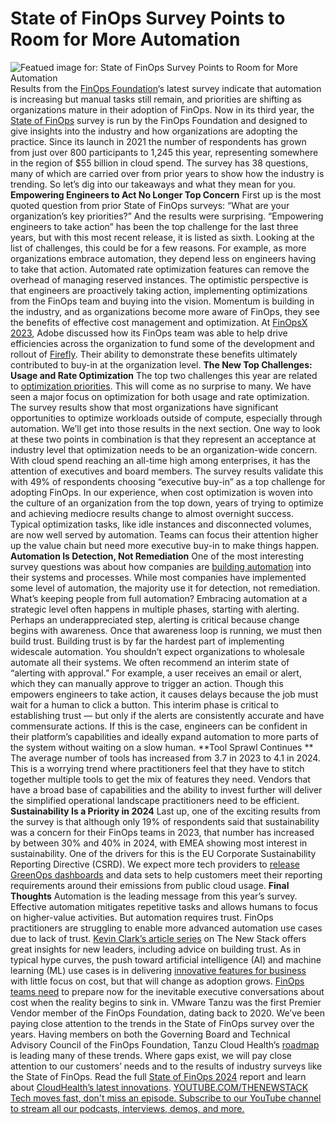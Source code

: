# State of FinOps Survey Points to Room for More Automation
![Featued image for: State of FinOps Survey Points to Room for More Automation](https://cdn.thenewstack.io/media/2024/02/5a62ea41-automation-1024x576.jpg)
Results from the
[FinOps Foundation](https://www.finops.org/)‘s latest survey indicate that automation is increasing but manual tasks still remain, and priorities are shifting as organizations mature in their adoption of FinOps.
Now in its third year, the
[State of FinOps](https://www.finops.org/insights/key-priorities-shift-in-2024/) survey is run by the FinOps Foundation and designed to give insights into the industry and how organizations are adopting the practice. Since its launch in 2021 the number of respondents has grown from just over 800 participants to 1,245 this year, representing somewhere in the region of $55 billion in cloud spend. The survey has 38 questions, many of which are carried over from prior years to show how the industry is trending. So let’s dig into our takeaways and what they mean for you.
**Empowering Engineers to Act No Longer Top Concern**
First up is the most quoted question from prior State of FinOps surveys: “What are your organization’s key priorities?” And the results were surprising.
“Empowering engineers to take action” has been the top challenge for the last three years, but with this most recent release, it is listed as sixth. Looking at the list of challenges, this could be for a few reasons.
For example, as more organizations embrace automation, they depend less on engineers having to take that action. Automated rate optimization features can remove the overhead of managing reserved instances. The optimistic perspective is that engineers are proactively taking action, implementing optimizations from the FinOps team and buying into the vision.
Momentum is building in the industry, and as organizations become more aware of FinOps, they see the benefits of effective cost management and optimization. At
[FinOpsX 2023](https://youtu.be/YQjzt_Ep4PE?si=1PA-v2TvWvehB8NI&t=1398), Adobe discussed how its FinOps team was able to help drive efficiencies across the organization to fund some of the development and rollout of [Firefly](https://thenewstack.io/how-saas-companies-can-monetize-generative-ai/). Their ability to demonstrate these benefits ultimately contributed to buy-in at the organization level.
**The New Top Challenges: Usage and Rate Optimization**
The top two challenges this year are related to
[optimization priorities](https://thenewstack.io/cloud-architects-edge-multicloud-and-workload-portability-not-top-priorities/). This will come as no surprise to many. We have seen a major focus on optimization for both usage and rate optimization. The survey results show that most organizations have significant opportunities to optimize workloads outside of compute, especially through automation. We’ll get into those results in the next section.
One way to look at these two points in combination is that they represent an acceptance at industry level that optimization needs to be an organization-wide concern. With cloud spend reaching an all-time high among enterprises, it has the attention of executives and board members. The survey results validate this with 49% of respondents choosing “executive buy-in” as a top challenge for adopting FinOps.
In our experience, when cost optimization is woven into the culture of an organization from the top down, years of trying to optimize and achieving mediocre results change to almost overnight success. Typical optimization tasks, like idle instances and disconnected volumes, are now well served by automation. Teams can focus their attention higher up the value chain but need more executive buy-in to make things happen.
**Automation Is Detection, Not Remediation**
One of the most interesting survey questions was about how companies are
[building automation](https://thenewstack.io/the-next-kubernetes-management-frontier-automation/) into their systems and processes. While most companies have implemented some level of automation, the majority use it for detection, not remediation.
What’s keeping people from full automation? Embracing automation at a strategic level often happens in multiple phases, starting with alerting. Perhaps an underappreciated step, alerting is critical because change begins with awareness. Once that awareness loop is running, we must then build trust.
Building trust is by far the hardest part of implementing widescale automation. You shouldn’t expect organizations to wholesale automate all their systems. We often recommend an interim state of “alerting with approval.” For example, a user receives an email or alert, which they can manually approve to trigger an action. Though this empowers engineers to take action, it causes delays because the job must wait for a human to click a button. This interim phase is critical to establishing trust — but only if the alerts are consistently accurate and have commensurate actions. If this is the case, engineers can be confident in their platform’s capabilities and ideally expand automation to more parts of the system without waiting on a slow human.
**Tool Sprawl Continues **
The average number of tools has increased from 3.7 in 2023 to 4.1 in 2024. This is a worrying trend where practitioners feel that they have to stitch together multiple tools to get the mix of features they need. Vendors that have a broad base of capabilities and the ability to invest further will deliver the simplified operational landscape practitioners need to be efficient.
**Sustainability Is a Priority in 2024**
Last up, one of the exciting results from the survey is that although only 19% of respondents said that sustainability was a concern for their FinOps teams in 2023, that number has increased by between 30% and 40% in 2024, with EMEA showing most interest in sustainability. One of the drivers for this is the EU Corporate Sustainability Reporting Directive (CSRD). We expect more tech providers to
[release GreenOps dashboards](https://tanzu.vmware.com/content/blog/tanzu-cloudhealth-turns-cloud-financial-management-green) and data sets to help customers meet their reporting requirements around their emissions from public cloud usage.
**Final Thoughts**
Automation is the leading message from this year’s survey. Effective automation mitigates repetitive tasks and allows humans to focus on higher-value activities. But automation requires trust. FinOps practitioners are struggling to enable more advanced automation use cases due to lack of trust.
[Kevin Clark’s article series](https://thenewstack.io/author/kevin-clark/) on The New Stack offers great insights for new leaders, including advice on building trust.
As in typical hype curves, the push toward artificial intelligence (AI) and machine learning (ML) use cases is in delivering
[innovative features for business](https://thenewstack.io/business-innovation-across-multiclouds/) with little focus on cost, but that will change as adoption grows. [FinOps teams need](https://thenewstack.io/4-reasons-your-cloud-operations-need-a-finops-team/) to prepare now for the inevitable executive conversations about cost when the reality begins to sink in.
VMware Tanzu was the first Premier Vendor member of the FinOps Foundation, dating back to 2020. We’ve been paying close attention to the trends in the State of FinOps survey over the years. Having members on both the Governing Board and Technical Advisory Council of the FinOps Foundation, Tanzu Cloud Health’s
[roadmap](https://tanzu.vmware.com/content/blog/tanzu-cloudhealth-remains-committed-to-customers-finops-journey-post-acquisition) is leading many of these trends. Where gaps exist, we will pay close attention to our customers’ needs and to the results of industry surveys like the State of FinOps.
Read the full
[State of FinOps 2024](https://data.finops.org/) report and learn about [CloudHealth’s latest innovations](https://tanzu.vmware.com/content/blog/2023-product-highlights-from-tanzu-cloudhealth). [
YOUTUBE.COM/THENEWSTACK
Tech moves fast, don't miss an episode. Subscribe to our YouTube
channel to stream all our podcasts, interviews, demos, and more.
](https://youtube.com/thenewstack?sub_confirmation=1)